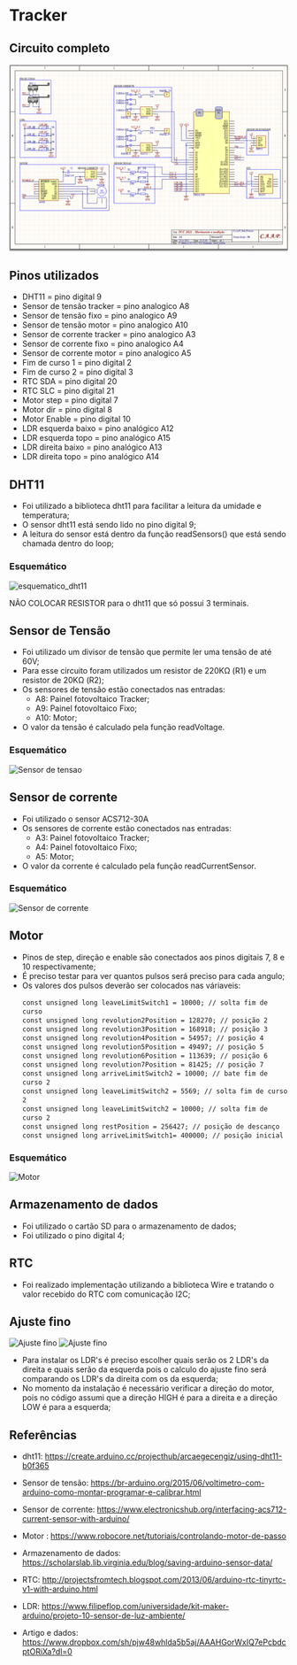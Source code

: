 # Tracker
## Circuito completo
![TCC](Images/TCC2021.PNG)

## Pinos utilizados
 - DHT11 = pino digital 9
 - Sensor de tensão tracker = pino analogico A8
 - Sensor de tensão fixo = pino analogico A9
 - Sensor de tensão motor = pino analogico A10
 - Sensor de corrente tracker = pino analogico A3
 - Sensor de corrente fixo = pino analogico A4
 - Sensor de corrente motor = pino analogico A5
 - Fim de curso 1 = pino digital 2
 - Fim de curso 2 = pino digital 3
 - RTC SDA = pino digital 20
 - RTC SLC = pino digital 21
 - Motor step = pino digital 7
 - Motor dir = pino digital 8
 - Motor Enable = pino digital 10
 - LDR esquerda baixo = pino analógico A12
 - LDR esquerda topo = pino analógico A15
 - LDR direita baixo = pino analógico A13
 - LDR direita topo = pino analógico A14

## DHT11
 - Foi utilizado a biblioteca dht11 para facilitar a leitura da umidade e temperatura;
 - O sensor dht11 está sendo lido no pino digital 9;
 - A leitura do sensor está dentro da função readSensors() que está sendo chamada dentro do loop;
### Esquemático
![esquematico_dht11](Images/DHT11.PNG)

NÃO COLOCAR RESISTOR para o dht11 que só possui 3 terminais.

## Sensor de Tensão
 - Foi utilizado um divisor de tensão que permite ler uma tensão de até 60V;
 - Para esse circuito foram utilizados um resistor de 220KΩ (R1) e um resistor de 20KΩ (R2);
 - Os sensores de tensão estão conectados nas entradas:
   - A8: Painel fotovoltaico Tracker;
   - A9: Painel fotovoltaico Fixo;
   - A10: Motor;
 - O valor da tensão é calculado pela função readVoltage.
### Esquemático
![Sensor de tensao](Images/Sensordetensao.png)

## Sensor de corrente
 - Foi utilizado o sensor ACS712-30A
 - Os sensores de corrente estão conectados nas entradas:
   - A3: Painel fotovoltaico Tracker;
   - A4: Painel fotovoltaico Fixo;
   - A5: Motor;
 - O valor da corrente é calculado pela função readCurrentSensor.
### Esquemático
![Sensor de corrente](Images/corrente.PNG)

## Motor
 - Pinos de step, direção e enable são conectados aos pinos digitais 7, 8 e 10 respectivamente;
 - É preciso testar para ver quantos pulsos será preciso para cada angulo;
 - Os valores dos pulsos deverão ser colocados nas váriaveis:
   ```
   const unsigned long leaveLimitSwitch1 = 10000; // solta fim de curso
   const unsigned long revolution2Position = 128270; // posição 2
   const unsigned long revolution3Position = 168918; // posição 3
   const unsigned long revolution4Position = 54957; // posição 4
   const unsigned long revolution5Position = 49497; // posição 5
   const unsigned long revolution6Position = 113639; // posição 6
   const unsigned long revolution7Position = 81425; // posição 7
   const unsigned long arriveLimitSwitch2 = 10000; // bate fim de curso 2
   const unsigned long leaveLimitSwitch2 = 5569; // solta fim de curso 2
   const unsigned long leaveLimitSwitch2 = 10000; // solta fim de curso 2
   const unsigned long restPosition = 256427; // posição de descanço
   const unsigned long arriveLimitSwitch1= 400000; // posição inicial
   ```
### Esquemático
![Motor](Images/corrente2.PNG)
## Armazenamento de dados
 - Foi utilizado o cartão SD para o armazenamento de dados;
 - Foi utilizado o pino digital 4;

## RTC
 - Foi realizado implementação utilizando a biblioteca Wire e tratando o valor recebido do RTC com comunicação I2C;

## Ajuste fino
![Ajuste fino](Images/LDR.PNG)
![Ajuste fino](Images/LDR2.PNG)

 - Para instalar os LDR's é preciso escolher quais serão os 2 LDR's da direita e quais serão da esquerda pois o calculo do ajuste fino será comparando os LDR's da direita com os da esquerda;
 - No momento da instalação é necessário verificar a direção do motor, pois no código assumi que a direção HIGH é para a direita e a direção LOW é para a esquerda;

## Referências
 - dht11: https://create.arduino.cc/projecthub/arcaegecengiz/using-dht11-b0f365

 - Sensor de tensão: https://br-arduino.org/2015/06/voltimetro-com-arduino-como-montar-programar-e-calibrar.html

 - Sensor de corrente: https://www.electronicshub.org/interfacing-acs712-current-sensor-with-arduino/

 - Motor : https://www.robocore.net/tutoriais/controlando-motor-de-passo

 - Armazenamento de dados: https://scholarslab.lib.virginia.edu/blog/saving-arduino-sensor-data/

 - RTC: http://projectsfromtech.blogspot.com/2013/06/arduino-rtc-tinyrtc-v1-with-arduino.html

 - LDR: https://www.filipeflop.com/universidade/kit-maker-arduino/projeto-10-sensor-de-luz-ambiente/

 - Artigo e dados: https://www.dropbox.com/sh/pjw48whlda5b5aj/AAAHGorWxIQ7ePcbdcptORiXa?dl=0
